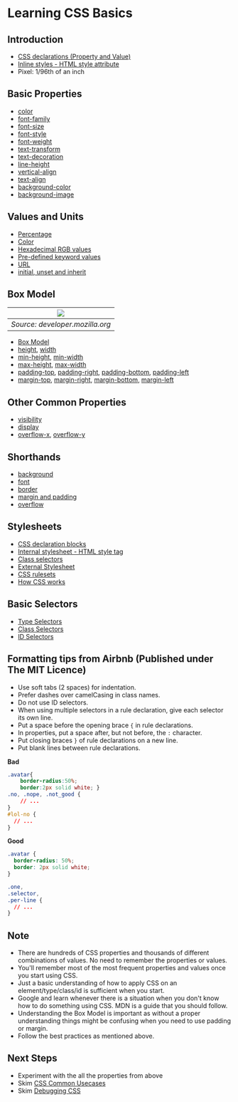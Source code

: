 # Learning CSS Basics

## Introduction
- [CSS declarations (Property and Value)](https://developer.mozilla.org/en-US/docs/Web/CSS/Syntax#css_declarations)
- [Inline styles - HTML style attribute](https://developer.mozilla.org/en-US/docs/Learn/CSS/First_steps/How_CSS_is_structured#inline_styles)
- Pixel: 1/96th of an inch

## Basic Properties
- [color](https://developer.mozilla.org/en-US/docs/Web/CSS/color)
- [font-family](https://developer.mozilla.org/en-US/docs/Web/CSS/font-family)
- [font-size](https://developer.mozilla.org/en-US/docs/Web/CSS/font-size)
- [font-style](https://developer.mozilla.org/en-US/docs/Web/CSS/font-style)
- [font-weight](https://developer.mozilla.org/en-US/docs/Web/CSS/font-weight)
- [text-transform](https://developer.mozilla.org/en-US/docs/Web/CSS/text-transform)
- [text-decoration](https://developer.mozilla.org/en-US/docs/Web/CSS/text-decoration)
- [line-height](https://developer.mozilla.org/en-US/docs/Web/CSS/line-height)
- [vertical-align](https://developer.mozilla.org/en-US/docs/Web/CSS/vertical-align)
- [text-align](https://developer.mozilla.org/en-US/docs/Web/CSS/text-align)
- [background-color](https://developer.mozilla.org/en-US/docs/Web/CSS/background-color)
- [background-image](https://developer.mozilla.org/en-US/docs/Web/CSS/background-image)

## Values and Units
- [Percentage](https://developer.mozilla.org/en-US/docs/Web/CSS/CSS_Values_and_Units#percentages)
- [Color](https://developer.mozilla.org/en-US/docs/Web/CSS/color_value#color_keywords)
- [Hexadecimal RGB values](https://developer.mozilla.org/en-US/docs/Learn/CSS/Building_blocks/Values_and_units#hexadecimal_rgb_values)
- [Pre-defined keyword values](https://developer.mozilla.org/en-US/docs/Web/CSS/CSS_Values_and_Units#pre-defined_keyword_values)
- [URL](https://developer.mozilla.org/en-US/docs/Web/CSS/CSS_Values_and_Units#urls)
- [initial, unset and inherit](https://developer.mozilla.org/en-US/docs/Web/CSS/CSS_Values_and_Units#css-wide_values)

## Box Model
| ![](https://media.prod.mdn.mozit.cloud/attachments/2019/03/19/16558/29c6fe062e42a327fb549a081bc56632/box-model.png) |
|:--:| 
| *Source: developer.mozilla.org* |
- [Box Model](https://developer.mozilla.org/en-US/docs/Web/CSS/CSS_Box_Model/Introduction_to_the_CSS_box_model)
- [height](https://developer.mozilla.org/en-US/docs/Web/CSS/height), [width](https://developer.mozilla.org/en-US/docs/Web/CSS/width)
- [min-height](https://developer.mozilla.org/en-US/docs/Web/CSS/min-height), [min-width](https://developer.mozilla.org/en-US/docs/Web/CSS/min-width)
- [max-height](https://developer.mozilla.org/en-US/docs/Web/CSS/max-height), [max-width](https://developer.mozilla.org/en-US/docs/Web/CSS/max-width)
- [padding-top](https://developer.mozilla.org/en-US/docs/Web/CSS/padding-top), [padding-right](https://developer.mozilla.org/en-US/docs/Web/CSS/padding-right), [padding-bottom](https://developer.mozilla.org/en-US/docs/Web/CSS/padding-bottom), [padding-left](https://developer.mozilla.org/en-US/docs/Web/CSS/padding-left)
- [margin-top](https://developer.mozilla.org/en-US/docs/Web/CSS/margin-top), [margin-right](https://developer.mozilla.org/en-US/docs/Web/CSS/margin-right), [margin-bottom](https://developer.mozilla.org/en-US/docs/Web/CSS/margin-bottom), [margin-left](https://developer.mozilla.org/en-US/docs/Web/CSS/margin-left)


## Other Common Properties
- [visibility](https://developer.mozilla.org/en-US/docs/Web/CSS/visibility)
- [display](https://developer.mozilla.org/en-US/docs/Web/CSS/display)
- [overflow-x](https://developer.mozilla.org/en-US/docs/Web/CSS/overflow-x), [overflow-y](https://developer.mozilla.org/en-US/docs/Web/CSS/overflow-y)


## Shorthands
- [background](https://developer.mozilla.org/en-US/docs/Web/CSS/Shorthand_properties#background_properties)
- [font](https://developer.mozilla.org/en-US/docs/Web/CSS/Shorthand_properties#font_properties)
- [border](https://developer.mozilla.org/en-US/docs/Web/CSS/Shorthand_properties#border_properties)
- [margin and padding](https://developer.mozilla.org/en-US/docs/Web/CSS/Shorthand_properties#margin_and_padding_properties)
- [overflow](https://developer.mozilla.org/en-US/docs/Web/CSS/overflow)

## Stylesheets
- [CSS declaration blocks](https://developer.mozilla.org/en-US/docs/Web/CSS/Syntax#css_declaration_blocks)
- [Internal stylesheet - HTML style tag](https://developer.mozilla.org/en-US/docs/Learn/CSS/First_steps/How_CSS_is_structured#internal_stylesheet)
- [Class selectors](https://developer.mozilla.org/en-US/docs/Learn/CSS/First_steps/Getting_started#adding_a_class)
- [External Stylesheet](https://developer.mozilla.org/en-US/docs/Learn/CSS/First_steps/How_CSS_is_structured#external_stylesheet)
- [CSS rulesets](https://developer.mozilla.org/en-US/docs/Web/CSS/Syntax#css_rulesets)
- [How CSS works](https://developer.mozilla.org/en-US/docs/Learn/CSS/First_steps/How_CSS_works)

## Basic Selectors
- [Type Selectors](https://developer.mozilla.org/en-US/docs/Learn/CSS/Building_blocks/Selectors/Type_Class_and_ID_Selectors#type_selectors)
- [Class Selectors](https://developer.mozilla.org/en-US/docs/Learn/CSS/Building_blocks/Selectors/Type_Class_and_ID_Selectors#class_selectors)
- [ID Selectors](https://developer.mozilla.org/en-US/docs/Learn/CSS/Building_blocks/Selectors/Type_Class_and_ID_Selectors#id_selectors)

## Formatting tips from Airbnb (Published under The MIT Licence)

- Use soft tabs (2 spaces) for indentation.
- Prefer dashes over camelCasing in class names.
- Do not use ID selectors.
- When using multiple selectors in a rule declaration, give each selector its own line.
- Put a space before the opening brace `{` in rule declarations.
- In properties, put a space after, but not before, the `:` character.
- Put closing braces `}` of rule declarations on a new line.
- Put blank lines between rule declarations.

**Bad**

```css
.avatar{
    border-radius:50%;
    border:2px solid white; }
.no, .nope, .not_good {
    // ...
}
#lol-no {
  // ...
}
```

**Good**

```css
.avatar {
  border-radius: 50%;
  border: 2px solid white;
}

.one,
.selector,
.per-line {
  // ...
}
```

## Note
- There are hundreds of CSS properties and thousands of different combinations of values. No need to remember the properties or values.
- You'll remember most of the most frequent properties and values once you start using CSS.
- Just a basic understanding of how to apply CSS on an element/type/class/id is sufficient when you start.
- Google and learn whenever there is a situation when you don't know how to do something using CSS. MDN is a guide that you should follow.
- Understanding the Box Model is important as without a proper understanding things might be confusing when you need to use padding or margin.
- Follow the best practices as mentioned above.

## Next Steps
- Experiment with the all the properties from above
- Skim [CSS Common Usecases](https://developer.mozilla.org/en-US/docs/Learn/CSS/Howto#common_use_cases)
- Skim [Debugging CSS](https://developer.mozilla.org/en-US/docs/Learn/CSS/Building_blocks/Debugging_CSS)